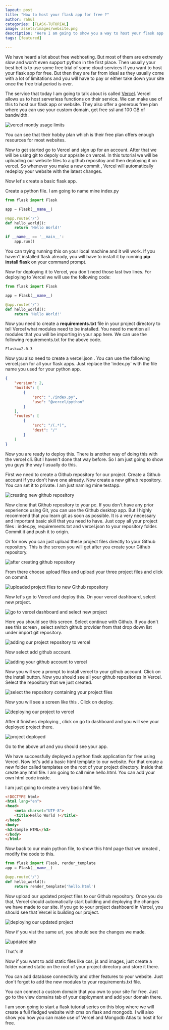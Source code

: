 ```yaml
---
layout: post  
title: "How to host your flask app for free ?"  
author: rahul  
categories: [FLASK-TUTORIAL]  
image: assets/images/website.png 
description: "Here I am going to show you a way to host your flask app or site for free forever with support for custom domain , ssl and everything. This is not a free trial , you can host your site absolutely free."
tags: [featured]

---
```


We have heard a lot about free webhosting. But most of them are extremely slow and won't even support python in the first place. Then usually your best bet is to use some free trial of some cloud services if you want to host your flask app for free. But then they are far from ideal as they usually come with a lot of limitations and you will have to pay or either take down your site once the free trial period is over.

The service that today I am going to talk about is called [Vercel](https://vercel.com). Vercel allows us to host serverless functions on their service. We can make use of this to host our flask app or website. They also offer a generous free plan where you can use your custom domain, get free ssl and 100 GB of bandwidth.

![vercel montly usage limits](https://www.rahulvk.com/assets/images/vercel-limits.jpg)

You can see that their hobby plan which is their free plan offers enough resources for most websites. 

Now to get started go to Vercel and sign up for an account. After that we will be using git to depoly our app/site on vercel. In this tutorial we will be uploading our website files to a github repositoy and then deploying it on vercel. So whenever you make a new commit , Vercel will automatically redeploy your website with the latest changes.

Now let's create a basic flask app.

Create a python file. I am going to name mine index.py

```python
from flask import Flask

app = Flask(__name__)

@app.route('/')
def hello_world(): 
    return 'Hello World!'

if __name__ == '__main__':
    app.run()
```

You can trying running this on your local machine and it will work. If you haven't installed flask already, you will have to install it by running **pip install flask** on your command prompt.

Now for deploying it to Vercel, you don't need those last two lines.  For deploying to Vercel we will use the following code:

```python
from flask import Flask

app = Flask(__name__)

@app.route('/')
def hello_world():
    return 'Hello World!'
```

Now you need to create a **requirements.txt** file in your project directory to tell Vercel what modules need to be installed. You need to mention all modules that you will be importing in your app here.  We can use the following requirements.txt for the above code.

```
Flask==2.0.3
```

Now you also need to create a vercel.json . You can use the following vercel.json for all your flask apps. Just replace the 'index.py' with the file name you used for your python app.

```json
{
    "version": 2,
    "builds": [
        {
            "src": "./index.py",
            "use": "@vercel/python"
        }
    ],
    "routes": [
        {
            "src": "/(.*)",
            "dest": "/"
        }
    ]
}
```

Now you are ready to deploy this. There is another way of doing this with the vercel cli. But I haven't done that way before. So I am just going to show you guys the way I usually do this.

First we need to create a Github repository for our project.  Create a Github account if you don't have one already. Now create a new github repository. You can set it to private. I am just naming mine testapp.

![creating new github repository](https://www.rahulvk.com/assets/images/create-repo.jpg)

 Now clone that Github repository to your pc. If you don't have any prior experience using Git, you can use the Github desktop app. But I highly recommend that you learn git as soon as possible. It is a very necessary and important basic skill that you need to have.  Just copy all your project files : index.py, requirements.txt and vercel.json to your repository folder. Commit it and push it to origin.

Or for now you can just upload these project files directly to your Github repository. This is the screen you will get after you create your Github repository.

![after creating github repository](https://www.rahulvk.com/assets/images/created-repo.jpg)

From there choose upload files and upload your three project files and click on commit.

![uploaded project files to new Github repository](https://www.rahulvk.com/assets/images/uploaded-files.jpg)

Now let's go to Vercel and deploy this. On your vercel dashboard, select new project.

![go to vercel dashboard and select new project](https://www.rahulvk.com/assets/images/vercel-dashboard.jpg)

Here you should see this screen.  Select continue with Github. If you don't see this screen , select switch github provider from that drop down list under import git repository.

![adding our project repository to vercel](https://www.rahulvk.com/assets/images/add-repositorytovercel.jpg)

Now select add github account. 

![adding your github account to vercel](https://www.rahulvk.com/assets/images/addgithub-account.jpg)

Now you will see a prompt to install vercel to your github account. Click on the install button. Now you should see all your github repositories in Vercel. Select the repository that we just created.

![select the repository containing your project files](https://www.rahulvk.com/assets/images/select-repo.jpg)

Now you will see a screen like this . Click on deploy.

![deploying our project to vercel](https://www.rahulvk.com/assets/images/deploying-to-vercel.jpg)

After it finishes deploying , click on go to dashboard and you will see your deployed project there.

![project deployed](https://www.rahulvk.com/assets/images/project-deployed.jpg)

Go to the above url and you should see your app. 

We have successfully deployed a python flask application for free using Vercel. Now let's add a basic html template to our website. For that create a new folder called templates on the root of your project directory. Inside that create any html file. I am going to call mine hello.html. You can add your own html code inside. 

I am just going to create a very basic html file.

```html
<!DOCTYPE html>
<html lang="en">
<head>
    <meta charset="UTF-8">
    <title>Hello World !</title>
</head>
<body>
<h3>Sample HTML</h3>
</body>
</html>
```

Now back to our main python file, to show this html page that we created , modify the code to this.

```python
from flask import Flask, render_template
app = Flask(__name__)

@app.route('/')
def hello_world():
    return render_template('hello.html')
```

Now upload our updated project files to our Github repository. Once you do that, Vercel should automatically start building and deploying the changes we have made to our site. If you go to your project dashboard in Vercel, you should see that Vercel is building our project.

![deploying our updated project](https://www.rahulvk.com/assets/images/building-project.jpg)

Now if you vist the same url, you should see the changes we made.

![updated site](https://www.rahulvk.com/assets/images/updated-site.jpg)

That's it!

Now if you want to add static files like css, js and images, just create a folder named static on the root of your project directory and store it there. 

You can add database connectivity and other features to your website. Just don't forget to add the new modules to your requirements.txt file. 

You can connect a custom domain that you own to your site for free. Just go to the view domains tab of your deployment and add your domain there.

I am soon going to start a flask tutorial series on this blog where we will create a full fledged website with cms on flask and mongodb. I will also show you how you can make use of Vercel and Mongodb Atlas to host it for free.

